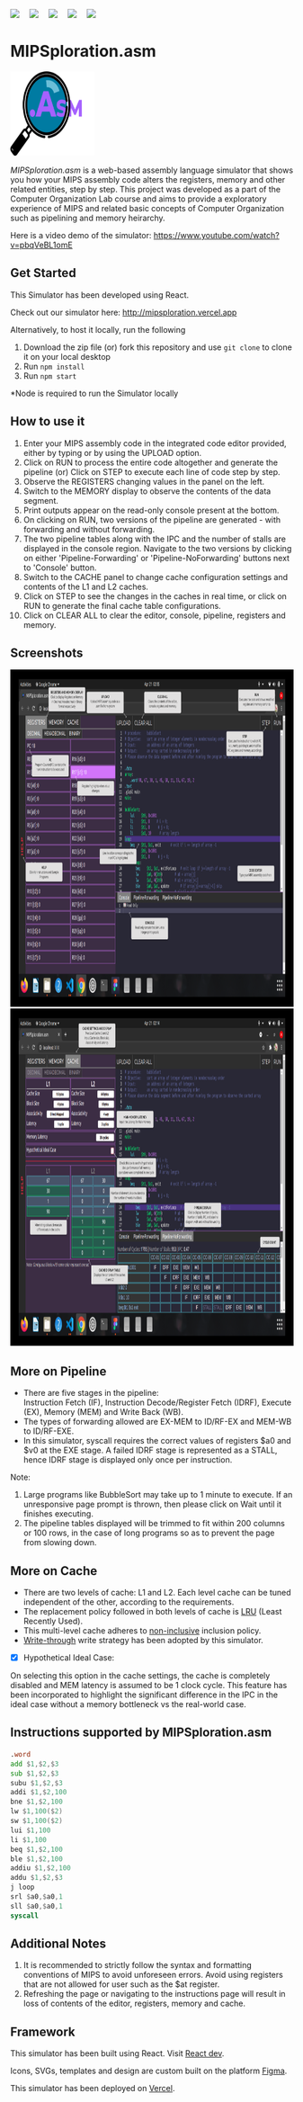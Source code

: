 <p>
    <img src="https://img.shields.io/badge/react-v17.0.1-ff69b4">&emsp;
    <img src="https://img.shields.io/badge/dependencies-up%20to%20date-brightgreen">&emsp;
    <img src="https://img.shields.io/badge/JavaScript-88.6%25-informational">&emsp;
    <img src="https://img.shields.io/badge/deployement-vercel-lightgrey">&emsp;
    <img src="https://img.shields.io/badge/build-passing-brightgreen">&emsp;
</p>

# MIPSploration.asm
<img src="readme_assets/asmIcon.svg" height="150" width="150">

*MIPSploration.asm* is a web-based assembly language simulator that shows you how your MIPS assembly code alters the registers, memory and other related entities, step by step.
This project was developed as a part of the Computer Organization Lab course and aims to provide a exploratory experience of MIPS and related basic concepts of Computer Organization such as pipelining and memory heirarchy.

Here is a video demo of the simulator: https://www.youtube.com/watch?v=pbqVeBL1omE

## Get Started
This Simulator has been developed using React.

Check out our simulator here: http://mipsploration.vercel.app

Alternatively, to host it locally, run the following
1. Download the zip file (or) fork this repository and use ```git clone``` to clone it on your local desktop
2. Run ```npm install```
3. Run ```npm start```
<p>*Node is required to run the Simulator locally</p>

## How to use it
1. Enter your MIPS assembly code in the integrated code editor provided, either by typing or by using the UPLOAD option.
2. Click on RUN to process the entire code altogether and generate the pipeline
    (or)
   Click on STEP to execute each line of code step by step.
3. Observe the REGISTERS changing values in the panel on the left. 
4. Switch to the MEMORY display to observe the contents of the data segment.
5. Print outputs appear on the read-only console present at the bottom.
6. On clicking on RUN, two versions of the pipeline are generated - with forwarding and without forwarding.
7. The two pipeline tables along with the IPC and the number of stalls are displayed in the console region. Navigate to the two versions by clicking on either 'Pipeline-Forwarding' or 'Pipeline-NoForwarding' buttons next to 'Console' button.
8. Switch to the CACHE panel to change cache configuration settings and contents of the L1 and L2 caches. 
9. Click on STEP to see the changes in the caches in real time, or click on RUN to generate the final cache table configurations.
10. Click on CLEAR ALL to clear the editor, console, pipeline, registers and memory.

## Screenshots
<p>
    <img src="readme_assets/InstructionsPage1.svg" height="600" width="1080">
    <img src="readme_assets/InstructionsPage2.svg" height="600" width="1080">
</p>

## More on Pipeline
* There are five stages in the pipeline:                                                                                                                        
Instruction Fetch (IF), Instruction Decode/Register Fetch (IDRF), Execute (EX), Memory (MEM) and Write Back (WB).
* The types of forwarding allowed are EX-MEM to ID/RF-EX and MEM-WB to ID/RF-EXE.
* In this simulator, syscall requires the correct values of registers $a0 and $v0 at the EXE stage. A failed IDRF stage is represented as a STALL, hence IDRF stage is displayed only once per instruction.

Note:
1. Large programs like BubbleSort may take up to 1 minute to execute. If an unresponsive page prompt is thrown, then please click on Wait until it finishes executing.
2. The pipeline tables displayed will be trimmed to fit within 200 columns or 100 rows, in the case of long programs so as to prevent the page from slowing down.

## More on Cache
* There are two levels of cache: L1 and L2. Each level cache can be tuned independent of the other, according to the requirements.
* The replacement policy followed in both levels of cache is [LRU](https://en.wikipedia.org/wiki/Cache_replacement_policies#:~:text=LRU%2C%20like%20many%20other%20replacement,charged%20particle%20placed%20in%20it.) (Least Recently Used).
* This multi-level cache adheres to [non-inclusive](https://en.wikipedia.org/wiki/Cache_inclusion_policy#:~:text=NINE%20Policy,-Figure%203.&text=for%20block%20X.-,If%20the%20block%20is%20found%20in%20L1%20cache%2C%20then%20the,and%20returned%20to%20the%20processor.&text=If%20the%20block%20is%20not%20found%20in%20both%20L1%20and,there%20is%20no%20back%20invalidation.) inclusion policy.
* [Write-through](https://www.geeksforgeeks.org/write-through-and-write-back-in-cache/#:~:text=In%20write%20through%2C%20data%20is,power%20outage%20or%20system%20failure) write strategy has been adopted by this simulator.
- [x] Hypothetical Ideal Case:

On selecting this option in the cache settings, the cache is completely disabled and MEM latency is assumed to be 1 clock cycle. This feature has been incorporated to highlight the significant difference in the IPC in the ideal case without a memory bottleneck vs the real-world case.


## Instructions supported by MIPSploration.asm
```asm
.word
add $1,$2,$3
sub $1,$2,$3
subu $1,$2,$3
addi $1,$2,100
bne $1,$2,100
lw $1,100($2)
sw $1,100($2)
lui $1,100
li $1,100
beq $1,$2,100
ble $1,$2,100
addiu $1,$2,100
addu $1,$2,$3
j loop
srl $a0,$a0,1
sll $a0,$a0,1
syscall
```

## Additional Notes
1. It is recommended to strictly follow the syntax and formatting conventions of MIPS to avoid unforeseen errors. Avoid using registers that are not allowed for user such as the $at register.
2. Refreshing the page or navigating to the instructions page will result in loss of contents of the editor, registers, memory and cache.

## Framework
This simulator has been built using React. Visit [React dev](https://reactjs.org/).

Icons, SVGs, templates and design are custom built on the platform [Figma](https://www.figma.com/files/recent?fuid=923224080357619403).

This simulator has been deployed on [Vercel](https://vercel.com).
